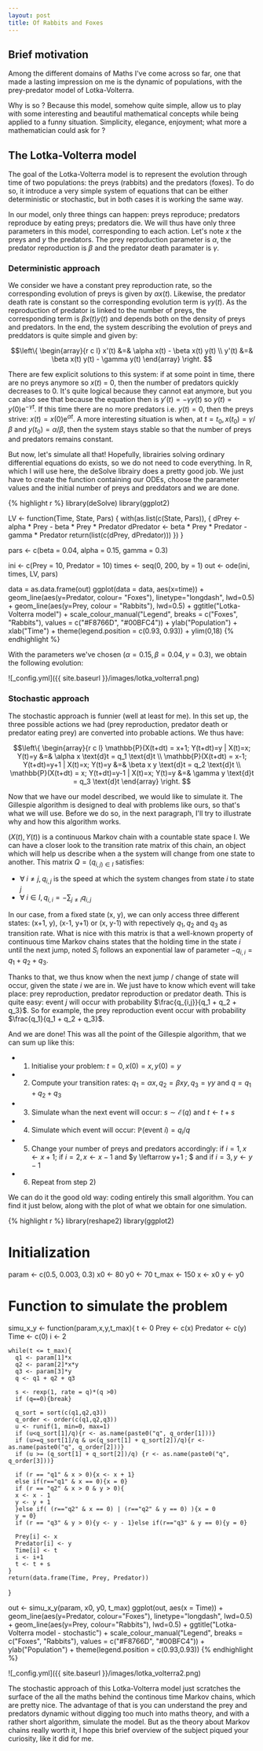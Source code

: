 ```yaml
---
layout: post
title: Of Rabbits and Foxes
---
```

  

## Brief motivation

Among the different domains of Maths I've come across so far, one that made a lasting impression on me is the dynamic of populations, with the prey-predator model of Lotka-Volterra.

Why is so ? Because this model, somehow quite simple, allow us to play with some interesting and beautiful mathematical concepts while being applied to a funny situation. Simplicity, elegance, enjoyment; what more a mathematician could ask for ?

## The Lotka-Volterra model

The goal of the Lotka-Volterra model is to represent the evolution through time of two populations: the preys (rabbits) and the predators (foxes). To do so, it introduce a very simple system of equations that can be either deterministic or stochastic, but in both cases it is working the same way.

In our model, only three things can happen: preys reproduce; predators reproduce by eating preys; predators die. We will thus have only three parameters in this model, corresponding to each action. Let's note $x$ the preys and $y$ the predators. The prey reproduction parameter is $\alpha$, the predator reproduction is $\beta$ and the predator death paramater is $\gamma$.

### Deterministic approach

We consider we have a constant prey reproduction rate, so the corresponding evolution of preys is given by $\alpha x(t)$. Likewise, the predator death rate is constant so the corresponding evolution term is $\gamma y(t)$. As the reproduction of predator is linked to the number of preys, the corresponding term is $\beta x(t) y(t)$ and depends both on the density of preys and predators.
In the end, the system describing the evolution of preys and preddators is quite simple and given by:

$$\left\{
\begin{array}{r c l}
x'(t) &=& \alpha x(t) - \beta x(t) y(t) \\
y'(t) &=& \beta x(t) y(t) - \gamma y(t)
\end{array}
\right. $$

There are few explicit solutions to this system: if at some point in time, there are no preys anymore so $x(t)$ = 0, then the number of predators quickly decreases to 0. It's quite logical because they cannot eat anymore, but you can also see that because the equation then is $y'(t) = - \gamma y(t)$ so $y(t) = y(0) \text{e}^{-\gamma t}$.
If this time there are no more predators i.e. $y(t) = 0$, then the preys strive: $x(t) = x(0) \text{e}^{\alpha t}$.
A more interesting situation is when, at $t = t_0, x(t_0) = \gamma / \beta$ and $y(t_0) = \alpha / \beta$, then the system stays stable so that the number of preys and predators remains constant.

But now, let's simulate all that! Hopefully, librairies solving ordinary differential equations do exists, so we do not need to code everything. In R, which I will use here, the deSolve librairy does a pretty good job. We just have to create the function containing our ODEs, choose the parameter values and the initial number of preys and preddators and we are done.

{% highlight r %}
library(deSolve)
library(ggplot2)

LV <- function(Time, State, Pars) {
  with(as.list(c(State, Pars)), {
    dPrey        <- alpha * Prey - beta * Prey * Predator
    dPredator    <- beta * Prey * Predator - gamma * Predator
    return(list(c(dPrey, dPredator)))
  })
}

pars  <- c(beta = 0.04, alpha  = 0.15, gamma  = 0.3)

ini  <- c(Prey = 10, Predator = 10)
times <- seq(0, 200, by = 1)
out   <- ode(ini, times, LV, pars)

data = as.data.frame(out)
ggplot(data = data, aes(x=time)) + geom_line(aes(y=Predator, colour= "Foxes"), linetype="longdash", lwd=0.5) +
  geom_line(aes(y=Prey, colour = "Rabbits"), lwd=0.5) + ggtitle("Lotka-Volterra model") +
  scale_colour_manual("Legend", breaks = c("Foxes", "Rabbits"), values = c("#F8766D", "#00BFC4")) + ylab("Population") + xlab("Time") +
  theme(legend.position = c(0.93, 0.93)) + ylim(0,18)
{% endhighlight %}

With the parameters we've chosen ($\alpha = 0.15, \beta = 0.04, \gamma = 0.3$), we obtain the following evolution:


![_config.yml]({{ site.baseurl }}/images/lotka_volterra1.png)


  


### Stochastic approach

The stochastic approach is funnier (well at least for me). In this set up, the three possible actions we had (prey reproduction, predator death or predator eating prey) are converted into probable actions. We thus have:

$$\left\{
\begin{array}{r c l}
\mathbb{P}(X(t+dt) = x+1; Y(t+dt)=y | X(t)=x; Y(t)=y &=& \alpha x \text{d}t = q_1 \text{d}t \\
\mathbb{P}(X(t+dt) = x-1; Y(t+dt)=y+1 | X(t)=x; Y(t)=y &=& \beta x y \text{d}t = q_2 \text{d}t \\
\mathbb{P}(X(t+dt) = x; Y(t+dt)=y-1 | X(t)=x; Y(t)=y &=& \gamma y \text{d}t = q_3 \text{d}t
\end{array}
\right. $$

Now that we have our model described, we would like to simulate it. The Gillespie algorithm is designed to deal with problems like ours, so that's what we will use. Before we do so, in the next paragraph, I'll try to illustrate why and how this algorithm works.

$(X(t), Y(t))$ is a continuous Markov chain with a countable state space I. We can have a closer look to the transition rate matrix of this chain, an object which will help us describe when a the system will change from one state to another. This matrix $Q = (q_{i,j) \in I}$ satisfies:

- $\forall \; i \neq j, q_{i,j}$ is the speed at which the system changes from state $i$ to state $j$
- $\forall \; i \in I, q_{i,i} = - \sum_{j \neq i} q_{i,j}$

In our case, from a fixed state (x, y), we can only access three different states: (x+1, y), (x-1, y+1) or (x, y-1) with repectively $q_1, q_2$ and $q_3$ as transition rate. What is nice with this matrix is that a well-known property of continuous time Markov chains states that the holding time in the state $i$ until the next jump, noted $S_{i}$ follows an exponential law of parameter $-q_{i,i} = q_1 + q_2 + q_3$.

Thanks to that, we thus know when the next jump / change of state will occur, given the state $i$ we are in. We just have to know which event will take place: prey reproduction, predator reproduction or predator death. This is quite easy: event $j$ will occur with probability $\frac{q_{i,j}}{q_1 + q_2 + q_3}$. So for example, the prey reproduction event occur with probability $\frac{q_1}{q_1 + q_2 + q_3}$.

And we are done! This was all the point of the Gillespie algorithm, that we can sum up like this:

- 1) Initialise your problem: $t=0, x(0) = x, y(0) = y$
- 2) Compute your transition rates: $q_1 = \alpha x, q_2 = \beta x y, q_3 = \gamma y$ and $q = q_1 + q_2 + q_3$
- 3) Simulate whan the next event will occur: $s \sim \mathcal{E}(q)$ and $t \leftarrow t + s$
- 4) Simulate which event will occur: $\mathbb{P}(\text{event } i) = q_i / q$
- 5) Change your number of preys and predators accordingly: if $i = 1, x \leftarrow x + 1 ;$ if $i = 2, x \leftarrow x-1$ and $y \leftarrow y+1 ; $ and if $i = 3, y \leftarrow y-1$
- 6) Repeat from step 2)

We can do it the good old way: coding entirely this small algorithm. You can find it just below, along with the plot of what we obtain for one simulation.  

{% highlight r %}
library(reshape2)
library(ggplot2)

# Initialization
param <- c(0.5, 0.003, 0.3)
x0 <- 80
y0 <- 70
t_max <- 150
x <- x0
y <- y0

# Function to simulate the problem
simu_x_y <- function(param,x,y,t_max){
  t <- 0
  Prey <- c(x)
  Predator <- c(y)
  Time <- c(0)
  i <- 2
  
    while(t <= t_max){
      q1 <- param[1]*x
      q2 <- param[2]*x*y
      q3 <- param[3]*y
      q <- q1 + q2 + q3
        
      s <- rexp(1, rate = q)*(q >0)
      if (q==0){break}

      q_sort = sort(c(q1,q2,q3))
      q_order <- order(c(q1,q2,q3))
      u <- runif(1, min=0, max=1)
      if (u<q_sort[1]/q){r <- as.name(paste0("q", q_order[1]))}
      if (u>=q_sort[1]/q & u<(q_sort[1] + q_sort[2])/q){r <- as.name(paste0("q", q_order[2]))}
      if (u >= (q_sort[1] + q_sort[2])/q) {r <- as.name(paste0("q", q_order[3]))}
    
      if (r == "q1" & x > 0){x <- x + 1}
      else if(r=="q1" & x == 0){x = 0}
      if (r == "q2" & x > 0 & y > 0){
      x <- x - 1
      y <- y + 1
      }else if( (r=="q2" & x == 0) | (r=="q2" & y == 0) ){x = 0
      y = 0}
      if (r == "q3" & y > 0){y <- y - 1}else if(r=="q3" & y == 0){y = 0}
    
      Prey[i] <- x
      Predator[i] <- y
      Time[i] <- t
      i <- i+1
      t <- t + s
    }
    return(data.frame(Time, Prey, Predator))
  }

out <- simu_x_y(param, x0, y0, t_max)
ggplot(out, aes(x = Time)) + geom_line(aes(y=Predator, colour="Foxes"), linetype="longdash", lwd=0.5) +
  geom_line(aes(y=Prey, colour="Rabbits"), lwd=0.5) + ggtitle("Lotka-Volterra model - stochastic") +
  scale_colour_manual("Legend", breaks = c("Foxes", "Rabbits"), values = c("#F8766D", "#00BFC4")) + ylab("Population") +
  theme(legend.position = c(0.93,0.93))
{% endhighlight %}

![_config.yml]({{ site.baseurl }}/images/lotka_volterra2.png)
  

  
  

The stochastic approach of this Lotka-Volterra model just scratches the surface of the all the maths behind the continous time Markov chains, which are pretty nice. The advantage of that is you can understand the prey and predators dynamic without digging too much into maths theory, and with a rather short algorithm, simulate the model. But as the theory about Markov chains really worth it, I hope this brief overview of the subject piqued your curiosity, like it did for me.


